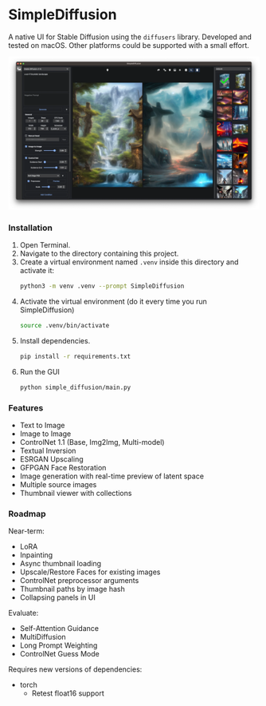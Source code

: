 # SimpleDiffusion

A native UI for Stable Diffusion using the `diffusers` library.  Developed and tested on macOS.  Other platforms could be supported with a small effort.

![Screenshot](docs/screenshot.webp)

### Installation

1. Open Terminal.
2. Navigate to the directory containing this project.
3. Create a virtual environment named `.venv` inside this directory and activate it:
    ```sh
    python3 -m venv .venv --prompt SimpleDiffusion
    ```
4. Activate the virtual environment (do it every time you run SimpleDiffusion)
    ```sh
    source .venv/bin/activate
    ```
5. Install dependencies.
    ```sh
    pip install -r requirements.txt
    ```
6. Run the GUI
    ```sh
    python simple_diffusion/main.py
    ```

### Features

- Text to Image
- Image to Image
- ControlNet 1.1 (Base, Img2Img, Multi-model)
- Textual Inversion
- ESRGAN Upscaling
- GFPGAN Face Restoration
- Image generation with real-time preview of latent space
- Multiple source images
- Thumbnail viewer with collections

### Roadmap

Near-term:
- LoRA
- Inpainting
- Async thumbnail loading
- Upscale/Restore Faces for existing images
- ControlNet preprocessor arguments
- Thumbnail paths by image hash 
- Collapsing panels in UI

Evaluate:
- Self-Attention Guidance
- MultiDiffusion
- Long Prompt Weighting
- ControlNet Guess Mode

Requires new versions of dependencies:
- torch
  - Retest float16 support
